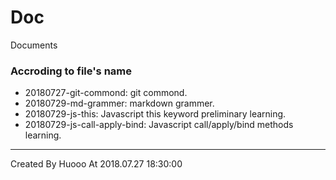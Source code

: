 # Doc
Documents

### Accroding to file's name
- 20180727-git-commond: git commond.
- 20180729-md-grammer: markdown grammer.
- 20180729-js-this: Javascript this keyword preliminary learning.
- 20180729-js-call-apply-bind: Javascript call/apply/bind methods learning.


---
Created By Huooo At 2018.07.27 18:30:00


